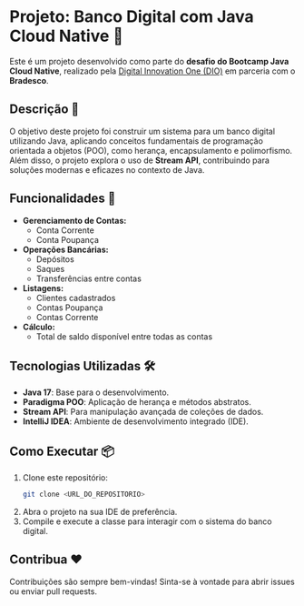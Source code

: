 # Projeto: Banco Digital com Java Cloud Native 🚀

Este é um projeto desenvolvido como parte do **desafio do Bootcamp Java Cloud Native**, realizado pela [Digital Innovation One (DIO)](https://www.dio.me/) em parceria com o **Bradesco**.

## Descrição 📄

O objetivo deste projeto foi construir um sistema para um banco digital utilizando Java, aplicando conceitos fundamentais de programação orientada a objetos (POO), como herança, encapsulamento e polimorfismo. Além disso, o projeto explora o uso de **Stream API**, contribuindo para soluções modernas e eficazes no contexto de Java.

## Funcionalidades 🔧

- **Gerenciamento de Contas:**
    - Conta Corrente
    - Conta Poupança
- **Operações Bancárias:**
    - Depósitos
    - Saques
    - Transferências entre contas
- **Listagens:**
    - Clientes cadastrados
    - Contas Poupança
    - Contas Corrente
- **Cálculo:**
    - Total de saldo disponível entre todas as contas

## Tecnologias Utilizadas 🛠️

- **Java 17**: Base para o desenvolvimento.
- **Paradigma POO**: Aplicação de herança e métodos abstratos.
- **Stream API**: Para manipulação avançada de coleções de dados.
- **IntelliJ IDEA**: Ambiente de desenvolvimento integrado (IDE).

## Como Executar 📦

1. Clone este repositório:
   ```bash
   git clone <URL_DO_REPOSITORIO>
2. Abra o projeto na sua IDE de preferência.
3. Compile e execute a classe  para interagir com o sistema do banco digital.

## Contribua ❤️
Contribuições são sempre bem-vindas! Sinta-se à vontade para abrir issues ou enviar pull requests.

